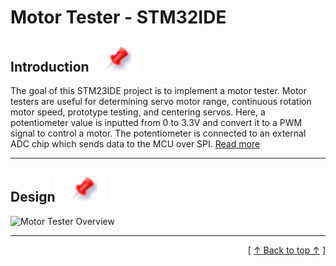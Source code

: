 # Motor Tester - STM32IDE

## Introduction[![](https://raw.githubusercontent.com/aregtech/areg-sdk/master/docs/img/pin.svg)](#introduction)

The goal of this STM23IDE project is to implement a motor tester. Motor testers are useful for determining servo motor range, continuous rotation motor speed, prototype testing, and centering servos. Here, a potentiometer value is inputted from 0 to 3.3V and convert it to a PWM signal to control a motor. The potentiometer is connected to an external ADC chip which sends data to the MCU over SPI. <a href="https://uwarg-docs.atlassian.net/wiki/spaces/BOOT/pages/1997373445/2021+Firmware+Bootcamp">Read more</a></p>

---

## Design[![](https://raw.githubusercontent.com/aregtech/areg-sdk/master/docs/img/pin.svg)](#design)

![Motor Tester Overview](https://github.com/user-attachments/assets/b1ed46c9-fb3b-4f85-88c5-133279ec86d2)

---
<div align="right">[ <a href="#introduction">↑ Back to top ↑</a> ]</div>
